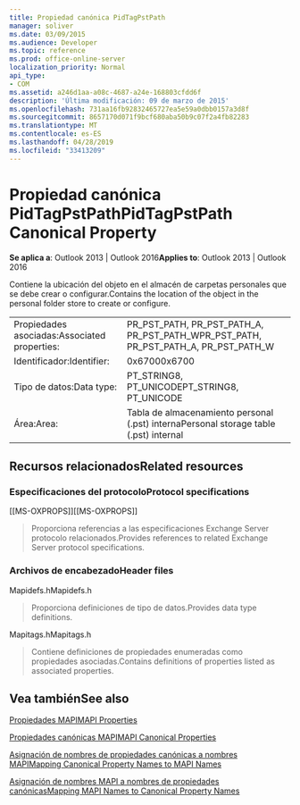```yaml
---
title: Propiedad canónica PidTagPstPath
manager: soliver
ms.date: 03/09/2015
ms.audience: Developer
ms.topic: reference
ms.prod: office-online-server
localization_priority: Normal
api_type:
- COM
ms.assetid: a246d1aa-a08c-4687-a24e-168803cfdd6f
description: 'Última modificación: 09 de marzo de 2015'
ms.openlocfilehash: 731aa16fb92832465727ea5e59a0dbb0157a3d8f
ms.sourcegitcommit: 8657170d071f9bcf680aba50b9c07f2a4fb82283
ms.translationtype: MT
ms.contentlocale: es-ES
ms.lasthandoff: 04/28/2019
ms.locfileid: "33413209"
---
```

# <a name="pidtagpstpath-canonical-property"></a><span data-ttu-id="1fdae-103">Propiedad canónica PidTagPstPath</span><span class="sxs-lookup"><span data-stu-id="1fdae-103">PidTagPstPath Canonical Property</span></span>

  
  
<span data-ttu-id="1fdae-104">**Se aplica a**: Outlook 2013 | Outlook 2016</span><span class="sxs-lookup"><span data-stu-id="1fdae-104">**Applies to**: Outlook 2013 | Outlook 2016</span></span> 
  
<span data-ttu-id="1fdae-105">Contiene la ubicación del objeto en el almacén de carpetas personales que se debe crear o configurar.</span><span class="sxs-lookup"><span data-stu-id="1fdae-105">Contains the location of the object in the personal folder store to create or configure.</span></span>
  
|||
|:-----|:-----|
|<span data-ttu-id="1fdae-106">Propiedades asociadas:</span><span class="sxs-lookup"><span data-stu-id="1fdae-106">Associated properties:</span></span>  <br/> |<span data-ttu-id="1fdae-107">PR_PST_PATH, PR_PST_PATH_A, PR_PST_PATH_W</span><span class="sxs-lookup"><span data-stu-id="1fdae-107">PR_PST_PATH, PR_PST_PATH_A, PR_PST_PATH_W</span></span>  <br/> |
|<span data-ttu-id="1fdae-108">Identificador:</span><span class="sxs-lookup"><span data-stu-id="1fdae-108">Identifier:</span></span>  <br/> |<span data-ttu-id="1fdae-109">0x6700</span><span class="sxs-lookup"><span data-stu-id="1fdae-109">0x6700</span></span>  <br/> |
|<span data-ttu-id="1fdae-110">Tipo de datos:</span><span class="sxs-lookup"><span data-stu-id="1fdae-110">Data type:</span></span>  <br/> |<span data-ttu-id="1fdae-111">PT_STRING8, PT_UNICODE</span><span class="sxs-lookup"><span data-stu-id="1fdae-111">PT_STRING8, PT_UNICODE</span></span>  <br/> |
|<span data-ttu-id="1fdae-112">Área:</span><span class="sxs-lookup"><span data-stu-id="1fdae-112">Area:</span></span>  <br/> |<span data-ttu-id="1fdae-113">Tabla de almacenamiento personal (.pst) interna</span><span class="sxs-lookup"><span data-stu-id="1fdae-113">Personal storage table (.pst) internal</span></span>  <br/> |
   
## <a name="related-resources"></a><span data-ttu-id="1fdae-114">Recursos relacionados</span><span class="sxs-lookup"><span data-stu-id="1fdae-114">Related resources</span></span>

### <a name="protocol-specifications"></a><span data-ttu-id="1fdae-115">Especificaciones del protocolo</span><span class="sxs-lookup"><span data-stu-id="1fdae-115">Protocol specifications</span></span>

<span data-ttu-id="1fdae-116">[[MS-OXPROPS]]</span><span class="sxs-lookup"><span data-stu-id="1fdae-116">[[MS-OXPROPS]]</span></span> 
  
> <span data-ttu-id="1fdae-117">Proporciona referencias a las especificaciones Exchange Server protocolo relacionados.</span><span class="sxs-lookup"><span data-stu-id="1fdae-117">Provides references to related Exchange Server protocol specifications.</span></span>
    
### <a name="header-files"></a><span data-ttu-id="1fdae-118">Archivos de encabezado</span><span class="sxs-lookup"><span data-stu-id="1fdae-118">Header files</span></span>

<span data-ttu-id="1fdae-119">Mapidefs.h</span><span class="sxs-lookup"><span data-stu-id="1fdae-119">Mapidefs.h</span></span>
  
> <span data-ttu-id="1fdae-120">Proporciona definiciones de tipo de datos.</span><span class="sxs-lookup"><span data-stu-id="1fdae-120">Provides data type definitions.</span></span>
    
<span data-ttu-id="1fdae-121">Mapitags.h</span><span class="sxs-lookup"><span data-stu-id="1fdae-121">Mapitags.h</span></span>
  
> <span data-ttu-id="1fdae-122">Contiene definiciones de propiedades enumeradas como propiedades asociadas.</span><span class="sxs-lookup"><span data-stu-id="1fdae-122">Contains definitions of properties listed as associated properties.</span></span>
    
## <a name="see-also"></a><span data-ttu-id="1fdae-123">Vea también</span><span class="sxs-lookup"><span data-stu-id="1fdae-123">See also</span></span>



[<span data-ttu-id="1fdae-124">Propiedades MAPI</span><span class="sxs-lookup"><span data-stu-id="1fdae-124">MAPI Properties</span></span>](mapi-properties.md)
  
[<span data-ttu-id="1fdae-125">Propiedades canónicas MAPI</span><span class="sxs-lookup"><span data-stu-id="1fdae-125">MAPI Canonical Properties</span></span>](mapi-canonical-properties.md)
  
[<span data-ttu-id="1fdae-126">Asignación de nombres de propiedades canónicas a nombres MAPI</span><span class="sxs-lookup"><span data-stu-id="1fdae-126">Mapping Canonical Property Names to MAPI Names</span></span>](mapping-canonical-property-names-to-mapi-names.md)
  
[<span data-ttu-id="1fdae-127">Asignación de nombres MAPI a nombres de propiedades canónicas</span><span class="sxs-lookup"><span data-stu-id="1fdae-127">Mapping MAPI Names to Canonical Property Names</span></span>](mapping-mapi-names-to-canonical-property-names.md)

